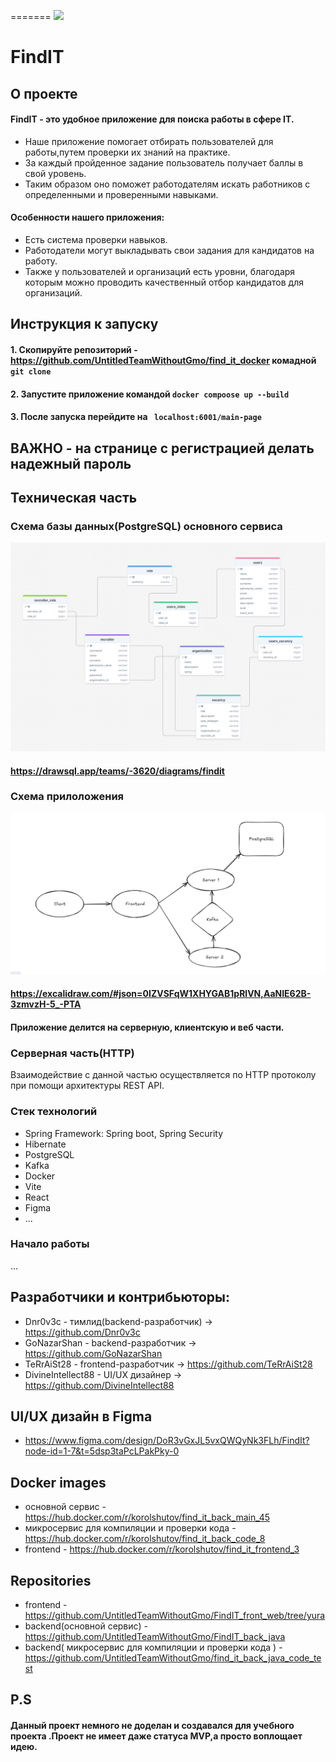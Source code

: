 
=======
![](pict/Summary.png)
# FindIT
## О проекте
#### FindIT - это удобное приложение для поиска работы в сфере IT.
* Наше приложение помогает отбирать пользователей для работы,путем проверки их знаний на практике.
* За каждый пройденное задание пользователь получает баллы в свой уровень.
* Таким образом оно поможет работодателям искать работников с определенными и проверенными навыками.
#### Особенности нашего приложения:
* Есть система проверки навыков.
* Работодатели могут выкладывать свои задания для кандидатов на работу.
* Также у пользователей и организаций есть уровни, благодаря которым можно проводить качественный отбор кандидатов для организаций.

## Инструкция к запуску
#### 1. Скопируйте репозиторий - https://github.com/UntitledTeamWithoutGmo/find_it_docker комадной ``` git clone ```
#### 2. Запустите приложение командой ``` docker compoose up --build ```
#### 3. После запуска перейдите на ` localhost:6001/main-page`
## ВАЖНО - на странице с регистрацией делать надежный пароль

## Техническая часть
### Схема базы данных(PostgreSQL) основного сервиса
![](pict/sch2.png)
#### https://drawsql.app/teams/-3620/diagrams/findit
### Схема прилоложения
![](pict/sch1.png)
#### https://excalidraw.com/#json=0IZVSFqW1XHYGAB1pRlVN,AaNIE62B-3zmvzH-5_-PTA
#### Приложение делится на серверную, клиентскую и веб части.
### Серверная часть(HTTP)
Взаимодействие с данной частью осуществляется по HTTP протоколу при помощи архитектуры REST API.

### Стек технологий
* Spring Framework: Spring boot, Spring Security
* Hibernate
* PostgreSQL
* Kafka
* Docker
* Vite
* React
* Figma
* ...
### Начало работы
...
## Разработчики и контрибьюторы:
* Dnr0v3c - тимлид(backend-разработчик) -> https://github.com/Dnr0v3c
* GoNazarShan - backend-разработчик -> https://github.com/GoNazarShan
* TeRrAiSt28 - frontend-разработчик -> https://github.com/TeRrAiSt28
* DivineIntellect88 - UI/UX дизайнер -> https://github.com/DivineIntellect88

## UI/UX дизайн в Figma
* https://www.figma.com/design/DoR3vGxJL5vxQWQyNk3FLh/FindIt?node-id=1-7&t=5dsp3taPcLPakPky-0
## Docker images
* основной сервис - https://hub.docker.com/r/korolshutov/find_it_back_main_45
* микросервис для компиляции и проверки кода - https://hub.docker.com/r/korolshutov/find_it_back_code_8
* frontend - https://hub.docker.com/r/korolshutov/find_it_frontend_3
## Repositories 
* frontend - https://github.com/UntitledTeamWithoutGmo/FindIT_front_web/tree/yura
* backend(основной сервис) - https://github.com/UntitledTeamWithoutGmo/FindIT_back_java
* backend( микросервис для компиляции и проверки кода ) - https://github.com/UntitledTeamWithoutGmo/find_it_back_java_code_test
## P.S
#### Данный проект немного не доделан и создавался для учебного проекта .Проект не имеет даже статуса MVP,а просто воплощает идею.